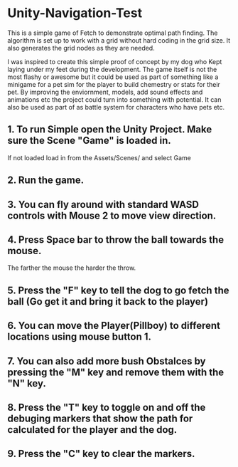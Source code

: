 # Unity-Navigation-Test

This is a simple game of Fetch to demonstrate optimal path finding. The algorithm is set up to work with a grid without hard coding in the grid size.
It also generates the grid nodes as they are needed.

I was inspired to create this simple proof of concept by my dog who Kept laying under my feet during the development. 
The game itself is not the most flashy or awesome but it could be used as part of something like a minigame for a pet sim for the player to build chemestry or stats for their pet. By improving the enviornment, models,
add sound effects and animations etc the project could turn into something with potential. It can also be used as part of as battle system
for characters who have pets etc.

## 1. To run Simple open the Unity Project. Make sure the Scene "Game" is loaded in.
  If not loaded load in from the Assets/Scenes/ and select Game
## 2. Run the game.
## 3. You can fly around with standard WASD controls with Mouse 2 to move view direction.
## 4. Press Space bar to throw the ball towards the mouse.
  The farther the mouse the harder the throw.
## 5. Press the "F" key to tell the dog to go fetch the ball (Go get it and bring it back to the player)
## 6. You can move the Player(Pillboy) to different locations using mouse button 1.
## 7. You can also add more bush Obstalces by pressing the "M" key and remove them with the "N" key.
## 8. Press the "T" key to toggle on and off the debuging markers that show the path for calculated for the player and the dog.
## 9. Press the "C" key to clear the markers.
